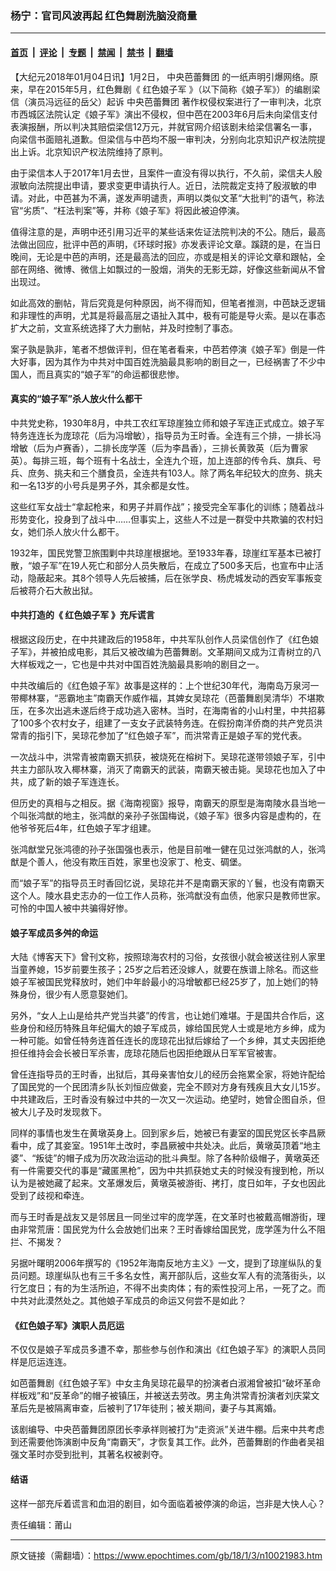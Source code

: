 ### 杨宁：官司风波再起 红色舞剧洗脑没商量

---

#### [首页](../../../..?n10021983) &nbsp;|&nbsp; [评论](../../../../../epoch-comment?n10021983) &nbsp;|&nbsp; [专题](../../../../../epoch-special?n10021983) &nbsp;|&nbsp; [禁闻](../../../../../epoch-news?n10021983) &nbsp;|&nbsp; [禁书](../../../../../books?n10021983) &nbsp;|&nbsp; [翻墙](https://github.com/gfw-breaker/nogfw/blob/master/README.md?n10021983)


<div class="post_content" id="artbody" itemprop="articleBody">
 <!-- article content begin -->
 <p>
  【大纪元2018年01月04日讯】1月2日，
  <ok href="https://www.epochtimes.com/gb/tag/%E4%B8%AD%E5%A4%AE%E8%8A%AD%E8%95%BE%E8%88%9E%E5%9B%A2.html">
   中央芭蕾舞团
  </ok>
  的一纸声明引爆网络。原来，早在2015年5月，红色舞剧《
  <ok href="https://www.epochtimes.com/gb/tag/%E7%BA%A2%E8%89%B2%E5%A8%98%E5%AD%90%E5%86%9B.html">
   红色娘子军
  </ok>
  》（以下简称《娘子军》）的编剧梁信（演员冯远征的岳父）起诉
  <ok href="https://www.epochtimes.com/gb/tag/%E4%B8%AD%E5%A4%AE%E8%8A%AD%E8%95%BE%E8%88%9E%E5%9B%A2.html">
   中央芭蕾舞团
  </ok>
  著作权侵权案进行了一审判决，北京市西城区法院认定《娘子军》演出不侵权，但中芭在2003年6月后未向梁信支付表演报酬，所以判决其赔偿梁信12万元，并就官网介绍该剧未给梁信署名一事，向梁信书面赔礼道歉。但梁信与中芭均不服一审判决，分别向北京知识产权法院提出上诉。北京知识产权法院维持了原判。
 </p>
 <p>
  由于梁信本人于2017年1月去世，且案件一直没有得以执行，不久前，梁信夫人殷淑敏向法院提出申请，要求变更申请执行人。近日，法院裁定支持了殷淑敏的申请。对此，中芭甚为不满，遂发声明谴责，声明以类似文革“大批判”的语气，称法官“劣质”、“枉法判案”等，并称《娘子军》将因此被迫停演。
 </p>
 <p>
  值得注意的是，声明中还引用习近平的某些话来佐证法院判决的不公。随后，最高法做出回应，批评中芭的声明，《环球时报》亦发表评论文章。蹊跷的是，在当日晚间，无论是中芭的声明，还是最高法的回应，亦或是相关的评论文章和跟帖，全部在网络、微博、微信上如飘过的一股烟，消失的无影无踪，好像这些新闻从不曾出现过。
 </p>
 <p>
  如此高效的删帖，背后究竟是何种原因，尚不得而知，但笔者推测，中芭缺乏逻辑和非理性的声明，尤其是将最高层之语扯入其中，极有可能是导火索。是以在事态扩大之前，文宣系统选择了大力删帖，并及时控制了事态。
 </p>
 <p>
  案子孰是孰非，笔者不想做评判，但在笔者看来，中芭若停演《娘子军》倒是一件大好事，因为其作为中共对中国百姓洗脑最具影响的剧目之一，已经祸害了不少中国人，而且真实的“娘子军”的命运都很悲惨。
 </p>
 <h4>
  <strong>
   真实的“娘子军”杀人放火什么都干
  </strong>
 </h4>
 <p>
  中共党史称，1930年8月，中共工农红军琼崖独立师和娘子军连正式成立。娘子军特务连连长为庞琼花（后为冯增敏），指导员为王时香。全连有三个排，一排长冯增敏（后为卢赛香），二排长庞学莲（后为李昌香），三排长黄敦英（后为曹家英）。每排三班，每个班有十名战士，全连九个班，加上连部的传令兵、旗兵、号兵、庶务、挑夫和三个膳食员，全连共有103人。除了两名年纪较大的庶务、挑夫和一名13岁的小号兵是男子外，其余都是女性。
 </p>
 <p>
  这些红军女战士“拿起枪来，和男子并肩作战”；接受完全军事化的训练；随着战斗形势变化，投身到了战斗中……但事实上，这些人不过是一群受中共欺骗的农村妇女，她们杀人放火什么都干。
 </p>
 <p>
  1932年，国民党警卫旅围剿中共琼崖根据地。至1933年春，琼崖红军基本已被打散，“娘子军”在19人死亡和部分人员失散后，在成立了500多天后，也宣布中止活动，隐蔽起来。其8个领导人先后被捕，后在张学良、杨虎城发动的西安军事叛变后被蒋介石大赦出狱。
 </p>
 <h4>
  <strong>
   中共打造的《
   <ok href="https://www.epochtimes.com/gb/tag/%E7%BA%A2%E8%89%B2%E5%A8%98%E5%AD%90%E5%86%9B.html">
    红色娘子军
   </ok>
   》充斥谎言
  </strong>
 </h4>
 <p>
  根据这段历史，在中共建政后的1958年，中共军队创作人员梁信创作了《红色娘子军》，并被拍成电影，其后又被改编为芭蕾舞剧。文革期间又成为江青树立的八大样板戏之一，它也是中共对中国百姓洗脑最具影响的剧目之一。
 </p>
 <p>
  中共改编后的《红色娘子军》故事是这样的：上个世纪30年代，海南岛万泉河一带椰林寨，“恶霸地主”南霸天作威作福，其婢女吴琼花（芭蕾舞剧吴清华）不堪欺压，在多次出逃未遂后终于成功逃入密林。当时，在海南省的小山村里，中共招募了100多个农村女子，组建了一支女子武装特务连。在假扮南洋侨商的共产党员洪常青的指引下，吴琼花参加了“红色娘子军”，而洪常青正是娘子军的党代表。
 </p>
 <p>
  一次战斗中，洪常青被南霸天抓获，被烧死在榕树下。吴琼花遂带领娘子军，引中共主力部队攻入椰林寨，消灭了南霸天的武装，南霸天被击毙。吴琼花也加入了中共，成了新的娘子军连连长。
 </p>
 <p>
  但历史的真相与之相反。据《海南视窗》报导，南霸天的原型是海南陵水县当地一个叫张鸿猷的地主，张鸿猷的亲孙子张国梅说，《娘子军》很多内容是虚构的，在他爷爷死后4年，红色娘子军才组建。
 </p>
 <p>
  张鸿猷堂兄张鸿德的孙子张国强也表示，他是目前唯一健在见过张鸿猷的人，张鸿猷是个善人，他没有欺压百姓，家里也没家丁、枪支、碉堡。
 </p>
 <p>
  而“娘子军”的指导员王时香回忆说，吴琼花并不是南霸天家的丫鬟，也没有南霸天这个人。陵水县史志办的一位工作人员称，张鸿猷没有血债，他家只是教师世家。可怜的中国人被中共骗得好惨。
 </p>
 <h4>
  <strong>
   娘子军成员多舛的命运
  </strong>
 </h4>
 <p>
  大陆《博客天下》曾刊文称，按照琼海农村的习俗，女孩很小就会被送往别人家里当童养媳，15岁前要生孩子；25岁之后若还没嫁人，就要在族谱上除名。而这些娘子军被国民党释放时，她们中年龄最小的冯增敏都已经25岁了，加上她们的特殊身份，很少有人愿意娶她们。
 </p>
 <p>
  另外，“女人上山是给共产党当共婆”的传言，也让她们难堪。于是国共合作后，这些身份和经历特殊且年纪偏大的娘子军成员，嫁给国民党人士或是地方乡绅，成为一种可能。如曾任特务连首任连长的庞琼花出狱后嫁给了一个乡绅，其丈夫因拒绝担任维持会会长被日军杀害，庞琼花随后也因拒绝跟从日军军官被害。
 </p>
 <p>
  曾任连指导员的王时香，出狱后，其母亲害怕女儿的经历会拖累全家，将她许配给了国民党的一个民团清乡队长刘恒应做妾，完全不顾对方身有残疾且大女儿15岁。中共建政后，王时香没有躲过中共的一次又一次运动。绝望时，她曾企图自杀，但被大儿子及时发现救下。
 </p>
 <p>
  同样的事情也发生在黄墩英身上。回到家乡后，她被已有妻室的国民党区长李昌厥看中，成了其妾室。1951年土改时，李昌厥被中共处决。此后，黄墩英顶着“地主婆”、“叛徒”的帽子成为历次政治运动的批斗典型。除了各种阶级帽子，黄墩英还有一件需要交代的事是“藏匿黑枪”，因为中共抓获她丈夫的时候没有搜到枪，所以认为是被她藏了起来。文革爆发后，黄墩英被游街、拷打，度日如年，子女也因此受到了歧视和牵连。
 </p>
 <p>
  而与王时香是战友又是邻居且一同坐过牢的庞学莲，在文革时也被戴高帽游街，理由非常荒唐：国民党为什么会放她们出来？王时香嫁给国民党，庞学莲为什么不阻拦、不揭发？
 </p>
 <p>
  另据叶曙明2006年撰写的《1952年海南反地方主义》一文，提到了琼崖纵队的复员问题。琼崖纵队也有三千多名女性，离开部队后，这些女军人有的流落街头，以行乞度日；有的为生活所迫，不得不出卖肉体；有的索性投河上吊，一死了之。而中共对此漠然处之。其他娘子军成员的命运又何尝不是如此？
 </p>
 <h4>
  <strong>
   《红色娘子军》演职人员厄运
  </strong>
 </h4>
 <p>
  不仅仅是娘子军成员多遭不幸，那些参与创作和演出《红色娘子军》的演职人员同样是厄运连连。
 </p>
 <p>
  如芭蕾舞剧《红色娘子军》中女主角吴琼花最早的扮演者白淑湘曾被扣“破坏革命样板戏”和“反革命”的帽子被镇压，并被送去劳改。男主角洪常青扮演者刘庆棠文革后先是被隔离审查，后被判了17年徒刑；被关期间，妻子与其离婚。
 </p>
 <p>
  该剧编导、中央芭蕾舞团原团长李承祥则被打为“走资派”关进牛棚。后来中共考虑到还需要他饰演剧中反角“南霸天”，才恢复其工作。此外，芭蕾舞剧的作曲者吴祖强文革时亦受到批判，其著名权被剥夺。
 </p>
 <h4>
  <strong>
   结语
  </strong>
 </h4>
 <p>
  这样一部充斥着谎言和血泪的剧目，如今面临着被停演的命运，岂非是大快人心？
 </p>
 <p>
  责任编辑：莆山
 </p>
 <p>
 </p>
 <!-- article content end -->
 <div id="below_article_ad">
 </div>
</div>


---

原文链接（需翻墙）：https://www.epochtimes.com/gb/18/1/3/n10021983.htm